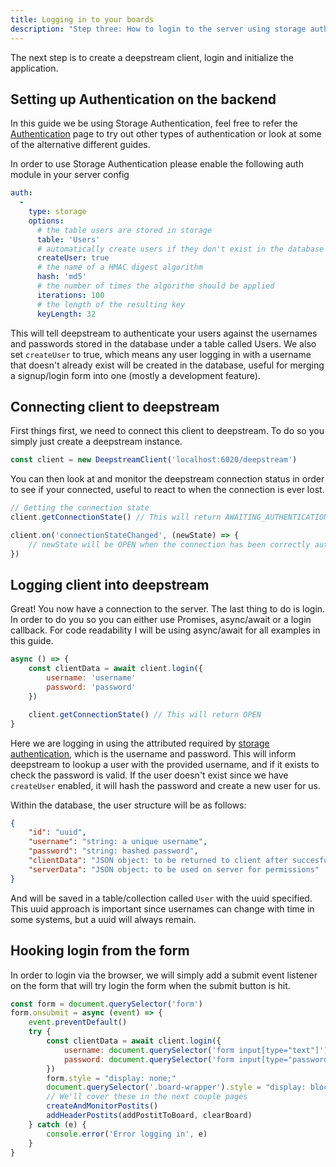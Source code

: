 ```yaml
---
title: Logging in to your boards
description: "Step three: How to login to the server using storage auth"
---
```


The next step is to create a deepstream client, login and initialize the application.

## Setting up Authentication on the backend

In this guide we be using Storage Authentication, feel free to refer the [Authentication](/docs/general/authentication/) page to try out other types of authentication or look at some of the alternative different guides.

In order to use Storage Authentication please enable the following auth module in your server config

```yaml
auth:
  -
    type: storage
    options:
      # the table users are stored in storage
      table: 'Users'
      # automatically create users if they don't exist in the database
      createUser: true
      # the name of a HMAC digest algorithm
      hash: 'md5'
      # the number of times the algorithm should be applied
      iterations: 100
      # the length of the resulting key
      keyLength: 32
```

This will tell deepstream to authenticate your users against the usernames and passwords stored in the database under a table called Users. We also set `createUser` to true, which means any user logging in with a username that doesn't already exist will be created in the database, useful for merging a signup/login form into one (mostly a development feature).

## Connecting client to deepstream

First things first, we need to connect this client to deepstream. To do so you simply just create a deepstream instance.


```javascript
const client = new DeepstreamClient('localhost:6020/deepstream')
```

You can then look at and monitor the deepstream connection status in order to see if your connected, useful to react to when the connection is ever lost.

```javascript
// Getting the connection state
client.getConnectionState() // This will return AWAITING_AUTHENTICATION

client.on('connectionStateChanged', (newState) => {
    // newState will be OPEN when the connection has been correctly authenticated
})
```

## Logging client into deepstream

Great! You now have a connection to the server. The last thing to do is login. In order to do you so you can either use Promises, async/await or a login callback. For code readability I will be using async/await for all examples in this guide.

```javascript
async () => {
    const clientData = await client.login({
        username: 'username'
        password: 'password'
    })

    client.getConnectionState() // This will return OPEN
}
```

Here we are logging in using the attributed required by [storage authentication](/tutorials/core/auth/storage/), which is the username and password. This will inform deepstream to lookup a user with the provided username, and if it exists to check the password is valid. If the user doesn't exist since we have `createUser` enabled, it will hash the password and create a new user for us.

Within the database, the user structure will be as follows:

```json
{
    "id": "uuid",
    "username": "string: a unique username",
    "password": "string: hashed password",
    "clientData": "JSON object: to be returned to client after succesful login",
    "serverData": "JSON object: to be used on server for permissions"
}
```

And will be saved in a table/collection called `User` with the uuid specified. This uuid approach is important since usernames can change with time in some systems, but a uuid will always remain.

## Hooking login from the form

In order to login via the browser, we will simply add a submit event listener on the form that will try login the form when the submit button is hit.

```javascript
const form = document.querySelector('form')
form.onsubmit = async (event) => {
    event.preventDefault()
    try {
        const clientData = await client.login({
            username: document.querySelector('form input[type="text"]').value,
            password: document.querySelector('form input[type="password"]').value
        })
        form.style = "display: none;"
        document.querySelector('.board-wrapper').style = "display: block;"
        // We'll cover these in the next couple pages
        createAndMonitorPostits()
        addHeaderPostits(addPostitToBoard, clearBoard)
    } catch (e) {
        console.error('Error logging in', e)
    }
}
```
